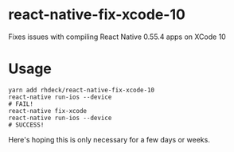 # react-native-fix-xcode-10

Fixes issues with compiling React Native 0.55.4 apps on XCode 10

# Usage

```
yarn add rhdeck/react-native-fix-xcode-10
react-native run-ios --device
# FAIL!
react-native fix-xcode
react-native run-ios --device
# SUCCESS!
```

Here's hoping this is only necessary for a few days or weeks.
